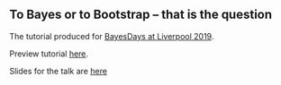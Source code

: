 ## To Bayes or to Bootstrap – that is the question
The tutorial produced for [BayesDays at Liverpool 2019](https://riskinstitute.uk/events/bayesdays/).

Preview tutorial [here](https://htmlpreview.github.io/?https://github.com/dmi3kno/BayesBootstrap/blob/master/ToBayesOrBootstrap.html).

Slides for the talk are [here](https://github.com/dmi3kno/BayesBootstrap/blob/master/ToBayesOrBoostrap_ppt.pdf)